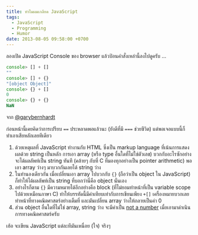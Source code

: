 ```yaml
---
title: ทำไมผมเกลียด JavaScript
tags:
  - JavaScript
  - Programming
  - Humor
date: 2013-08-05 09:58:00 +0700
---
```


ลองเปิด JavaScript Console ของ browser แล้วป้อนคำสั่งเหล่านี้ลงไปดูครับ ...

``` javascript
console> [] + []
""
console> [] + {}
"[object Object]"
console> {} + []
0
console> {} + {}
NaN
```

จาก [@garybernhardt][]

ก่อนหน้านี้เคยคิดว่าการเปรียบ `==` ประหลาดพอแล้วนะ (ยังดีที่มี `===` ช่วยชีวิต) แต่พอเจอแบบนี้ก็ทำเอาเสียหลักเลยทีเดียว

1. ด้วยเหตุผลที่ JavaScript ทำงานกับ HTML ซึ่งเป็น markup language ที่เน้นการแสดงผลด้วย string เป็นหลัก การเอา array (หรือ type อื่นใดที่ไม่ใช่ตัวเลข) บวกกับอะไรซักอย่าง จะได้ผลลัพท์เป็น string ทันที (คล้ายๆ กับที่ C ที่มองทุกอย่างเป็น pointer arithmetic) พอเอา array ว่างๆ มาบวกกันเลยได้ string ว่าง
2. ในทำนองเดียวกัน เมื่อเปลี่ยนเอา array ไปบวกกับ `{}` (ถือว่าเป็น object ใน JavaScript) ก็ทำให้ได้ผลลัพท์เป็น string ที่บอกว่านี่คือ object นั่นเอง
3. อย่างไรก็ตาม `{}` มีความหมายได้อีกอย่างคือ block (ที่ไม่ยอมทำหน้าที่เป็น variable scope ไปด้วยเหมือนภาษา C) ทำให้บรรทัดนี้มีค่าเทียบเท่ากับการเขียนเพียง `+[]` เครื่องหมายบวกเลยทำหน้าที่ทางคณิตศาสตร์อย่างเต็มที่ และมันเปลี่ยน array ว่างให้กลายเป็นค่า 0
4. ส่วน object อื่นใดที่ไม่ใช่ array, string ว่าง จะมีค่าเป็น [not a number][NaN]
 เมื่อเอามาดำเนินการทางคณิตศาสตร์ครับ

เฮ้อ จะเขียน JavaScript แต่ละทีมันเหนื่อย (ใจ) จริงๆ


[@garybernhardt]: //www.destroyallsoftware.com/talks/wat
[NaN]: //en.wikipedia.org/wiki/NaN

